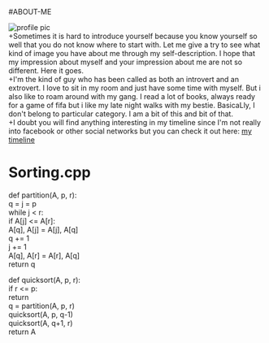 #ABOUT-ME

![profile pic](https://dyn.web.whatsapp.com/pp?e=https%3A%2F%2Fpps.whatsapp.net%2Fv%2Ft61.11540-24%2F30819199_367709447069551_8968344532450017280_n.jpg%3Foe%3D5AF83FFB%26oh%3Dc8cb306f628ecb32addabe91c198f493&t=l&u=919962824394%40c.us&i=1524683566)  
+Sometimes it is hard to introduce yourself because you know yourself so well that you do not know where to start with. Let me give a try to see what kind of image you have about me through my self-description. I hope that my impression about myself and your impression about me are not so different. Here it goes.  
+I'm the kind of guy who has been called as both an introvert and an extrovert. I love to sit in my room and just have some time with myself. But i also like to roam around with my gang. I read a lot of books, always ready for a game of fifa but i like my late night walks with my bestie. BasicaLly, I don't belong to particular category. I am a bit of this and bit of that.    
+I doubt you will find anything interesting in my timeline since I'm not really into facebook or other social networks but you can check it out here: [my timeline](https://www.facebook.com/profile.php?id=100010478928366)  

<!--ROHITH 106117041-->
<!--KANCHI 106117041-->
# Sorting.cpp
def partition(A, p, r):  
   q = j = p  
   while j < r:  
     if A[j] <= A[r]:  
       A[q], A[j] = A[j], A[q]  
         q += 1  
     j += 1  
   A[q], A[r] = A[r], A[q]  
   return q  
     
   def quicksort(A, p, r):  
   if r <= p:  
     return  
   q = partition(A, p, r)  
   quicksort(A, p, q-1)  
   quicksort(A, q+1, r)  
   return A  